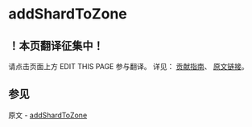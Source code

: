 # addShardToZone

## ！本页翻译征集中！

请点击页面上方 EDIT THIS PAGE 参与翻译。
详见：
[贡献指南]( https://github.com/JinMuInfo/MongoDB-Manual-zh/blob/master/CONTRIBUTING.md )、
[原文链接](  https://docs.mongodb.com/manual/reference/command/addShardToZone/  )。

## 参见

原文 - [addShardToZone]( https://docs.mongodb.com/manual/reference/command/addShardToZone/ )

